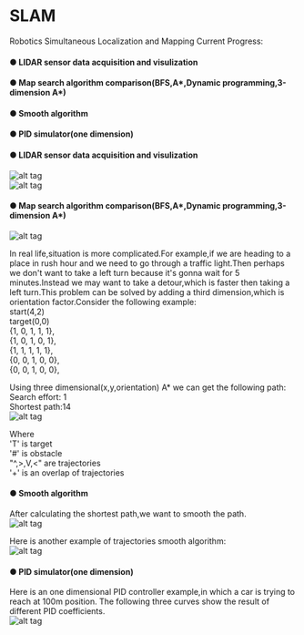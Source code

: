 # SLAM
Robotics Simultaneous Localization and Mapping
Current Progress:  
#### ● LIDAR sensor data acquisition and visulization  
#### ● Map search algorithm comparison(BFS,A*,Dynamic programming,3-dimension A*)  
#### ● Smooth algorithm  
#### ● PID simulator(one dimension)  
  
  
#### ● LIDAR sensor data acquisition and visulization  
![alt tag](https://github.com/malichao/SLAM/blob/master/LIDAR/snapshots/2016%20Feb%2004%20-3.jpg)  
![alt tag](https://github.com/malichao/SLAM/blob/master/LIDAR/snapshots/2016%20Feb%2004%20-5.jpg)  

#### ● Map search algorithm comparison(BFS,A*,Dynamic programming,3-dimension A*)  
![alt tag](https://github.com/malichao/SLAM/blob/master/Search/comparison.jpg)  

In real life,situation is more complicated.For example,if we are heading to a place in rush hour and we need to go through a traffic light.Then perhaps we don't want to take a left turn because it's gonna wait for 5 minutes.Instead we may want to take a detour,which is faster then taking a left turn.This problem can be solved by adding a third dimension,which is orientation factor.Consider the following example:  
start(4,2)  
target(0,0)  
{1, 0, 1, 1, 1},  
{1, 0, 1, 0, 1},  
{1, 1, 1, 1, 1},  
{0, 0, 1, 0, 0},  
{0, 0, 1, 0, 0},	 
  
Using three dimensional(x,y,orientation) A* we can get the following path:  
Search effort: 1  
Shortest path:14  
![alt tag](https://github.com/malichao/SLAM/blob/master/SLAM/snapshot/search%20result.jpg)  

Where  
'T' is target  
'#' is obstacle  
"^,>,V,<" are trajectories  
'+' is an overlap of trajectories  
  
#### ● Smooth algorithm  
After calculating the shortest path,we want to smooth the path.  
![alt tag](https://github.com/malichao/SLAM/blob/master/SLAM/snapshot/search%20and%20smooth%20result.jpg)  

Here is another example of trajectories smooth algorithm:  
![alt tag](https://github.com/malichao/SLAM/blob/master/SLAM/snapshot/search%20and%20smooth%20result2.jpg)  

#### ● PID simulator(one dimension) 
Here is an one dimensional PID controller example,in which a car is trying to reach at 100m position. The following three curves show the result of different PID coefficients.  
![alt tag](https://github.com/malichao/SLAM/blob/master/PID/pid1.png)  
